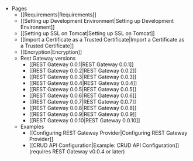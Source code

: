 * Pages
  * [[Requirements|Requirements]]
  * [[Setting up Development Environment|Setting up Development Environment]]
  * [[Setting up SSL on Tomcat|Setting up SSL on Tomcat]]
  * [[Import a Certificate as a Trusted Certificate|Import a Certificate as a Trusted Certificate]]
  * [[Encryption|Encryption]]
  * Rest Gateway versions
    * [[REST Gateway 0.0.1|REST Gateway 0.0.1]]
    * [[REST Gateway 0.0.2|REST Gateway 0.0.2]]
    * [[REST Gateway 0.0.3|REST Gateway 0.0.3]]
    * [[REST Gateway 0.0.4|REST Gateway 0.0.4]]
    * [[REST Gateway 0.0.5|REST Gateway 0.0.5]]
    * [[REST Gateway 0.0.6|REST Gateway 0.0.6]]
    * [[REST Gateway 0.0.7|REST Gateway 0.0.7]]
    * [[REST Gateway 0.0.8|REST Gateway 0.0.8]]
    * [[REST Gateway 0.0.9|REST Gateway 0.0.9]]
    * [[REST Gateway 0.0.10|REST Gateway 0.0.10]]
  * Examples
    * [[Configuring REST Gateway Provider|Configuring REST Gateway Provider]]
    * [[CRUD API Configuration|Example: CRUD API Configuration]] (requires REST Gateway v0.0.4 or later)